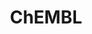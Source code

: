 ---
layout: default
bigquery: https://console.cloud.google.com/bigquery?p=patents-public-data&d=ebi_chembl&page=dataset
citation: '"The ChEMBL database in 2017." Anna Gaulton, Anne Hersey, Michał Nowotka,
  A Patrícia Bento, Jon Chambers, David Mendez, Prudence Mutowo, Francis Atkinson,
  Louisa J Bellis, Elena Cibrián-Uhalte, Mark Davies, Nathan Dedman, Anneli Karlsson,
  María Paula Magariños, John P Overington, George Papadatos, Ines Smit, Andrew R
  Leach Nucleic acids Research (2017) 45 (Database Issue), D945-D954'
contributors: European Bioinformatics Institute
cost: None
description: ChEMBL Data is a manually curated database of small molecules used in
  drug discovery, including information about existing patented drugs.
documentation: 'schema: https://www.ebi.ac.uk/chembl/db_schema


  '
last_edit: Mon, 04 Apr 2022 19:07:30 GMT
location: https://console.cloud.google.com/marketplace/product/google_patents_public_datasets/chembl
maintained_by: EMBL-EBI, an outstation of European Molecular Biology Laboratory
related_publications: '

  ChEMBL: towards direct deposition of bioassay data.


  Mendez D, Gaulton A, Bento AP, Chambers J, De Veij M, Félix E, Magariños MP, Mosquera
  JF, Mutowo P, Nowotka M, Gordillo-Marañón M, Hunter F, Junco L, Mugumbate G, Rodriguez-Lopez
  M, Atkinson F, Bosc N, Radoux CJ, Segura-Cabrera A, Hersey A, Leach AR.


  — Nucleic Acids Res. 2019; 47(D1):D930-D940. doi: 10.1093/nar/gky1075

  '
schema_fields: '[''site_id'', ''name'', ''class_level'', ''parameter_value'', ''short_name'',
  ''aidx'', ''ad_type'', ''potential_duplicate'', ''end_position'', ''target_mapping'',
  ''drug_substance_flag'', ''species_group_flag'', ''frac_class_id'', ''max_phase'',
  ''idx'', ''confidence'', ''as_id'', ''country'', ''cx_most_apka'', ''warnref_id'',
  ''parent_type'', ''bao_id'', ''db_source'', ''value'', ''abstract'', ''standard_inchi_key'',
  ''enzyme_name'', ''le'', ''go_id'', ''confidence_score'', ''ddd_comment'', ''cell_description'',
  ''cellosaurus_id'', ''pathway_id'', ''active_ingredient'', ''ingredient'', ''pref_name'',
  ''tissue_id'', ''assay_tax_id'', ''substrate_record_id'', ''withdrawn_flag'', ''dosed_ingredient'',
  ''source_domain_id'', ''mol_frac_id'', ''natural_product'', ''hrac_code'', ''bei'',
  ''ddd_units'', ''withdrawn_country'', ''bao_endpoint'', ''ref_url'', ''path'', ''co_stem_id'',
  ''level2_description'', ''assay_category'', ''assay_class_id'', ''domain_type'',
  ''warning_year'', ''psa'', ''stem_class'', ''stem'', ''assay_type'', ''full_mwt'',
  ''standard_flag'', ''relationship'', ''comp_go_id'', ''result_flag'', ''class_type'',
  ''previous_company'', ''cell_source_organism'', ''cx_logp'', ''targcomp_id'', ''company'',
  ''cx_most_bpka'', ''acd_most_bpka'', ''hba_lipinski'', ''source'', ''topical'',
  ''aspect'', ''molecular_species'', ''level4_description'', ''innovator_company'',
  ''cpd_str_alert_id'', ''tbl'', ''db_version'', ''usan_substem'', ''authors'', ''helm_notation'',
  ''component_type'', ''type'', ''warning_class'', ''parenteral'', ''last_page'',
  ''pubmed_id'', ''ro3_pass'', ''prod_pat_id'', ''usan_year'', ''protein_class_id'',
  ''subgroup'', ''src_short_name'', ''delist_flag'', ''standard_upper_value'', ''cidx'',
  ''disease_efficacy'', ''entity_id'', ''met_conversion'', ''mol_hrac_id'', ''isoform'',
  ''oc_id'', ''efo_term'', ''res_stem_id'', ''start_position'', ''uo_units'', ''smid'',
  ''approval_date'', ''who_extra'', ''journal'', ''qudt_units'', ''polymer_flag'',
  ''last_active'', ''synonyms'', ''level3'', ''clo_id'', ''binding_site_comment'',
  ''status'', ''bto_id'', ''first_page'', ''domain_description'', ''molecular_mechanism'',
  ''label'', ''first_approval'', ''cell_name'', ''site_residues'', ''submission_date'',
  ''mc_target_name'', ''site_name'', ''hbd_lipinski'', ''assay_id'', ''cell_source_tax_id'',
  ''compound_key'', ''volume'', ''acd_most_apka'', ''qed_weighted'', ''indref_id'',
  ''alogp'', ''l3'', ''assay_tissue'', ''standard_units'', ''syn_type'', ''chirality'',
  ''molecule_type'', ''creation_date'', ''num_alerts'', ''num_ro5_violations'', ''toid'',
  ''cell_ontology_id'', ''rtb'', ''bao_format'', ''trade_name'', ''prodrug'', ''tax_id'',
  ''l1'', ''standard_value'', ''frac_code'', ''irac_class_id'', ''structure_type'',
  ''active_molregno'', ''units'', ''std_act_id'', ''normal_range_min'', ''updated_on'',
  ''assay_organism'', ''ass_cls_map_id'', ''mc_organism'', ''level3_description'',
  ''num_lipinski_ro5_violations'', ''oral'', ''accession'', ''upper_value'', ''domain_name'',
  ''doc_id'', ''parameter_type'', ''patent_id'', ''withdrawn_year'', ''l2'', ''protein_class_synonym'',
  ''route'', ''smarts'', ''mc_tax_id'', ''hba'', ''first_in_class'', ''formulation_id'',
  ''chebi_par_id'', ''mesh_id'', ''molsyn_id'', ''mc_target_type'', ''warning_id'',
  ''annotation'', ''pchembl_value'', ''assay_desc'', ''mesh_heading'', ''set_name'',
  ''assay_source'', ''organism'', ''mechanism_of_action'', ''mechanism_comment'',
  ''mw_freebase'', ''priority'', ''compd_id'', ''max_phase_for_ind'', ''related_tid'',
  ''target_type'', ''drug_product_flag'', ''assay_subcellular_fraction'', ''issue'',
  ''protein_class_desc'', ''alert_id'', ''level2'', ''full_molformula'', ''ddd_admr'',
  ''activity_id'', ''record_id'', ''level5'', ''direct_interaction'', ''rgid'', ''comp_class_id'',
  ''stat'', ''published_relation'', ''chembl_id'', ''warning_type'', ''standard_inchi'',
  ''withdrawn_reason'', ''warning_country'', ''parent_go_id'', ''metabolite_record_id'',
  ''predbind_id'', ''drugind_id'', ''variant_id'', ''relation'', ''enzyme_tid'', ''entity_type'',
  ''action_type'', ''inorganic_flag'', ''standard_relation'', ''uberon_id'', ''biocomp_id'',
  ''selectivity_comment'', ''cell_source_tissue'', ''component_synonym'', ''applicant_full_name'',
  ''l7'', ''version'', ''assay_cell_type'', ''text_value'', ''level1'', ''ref_type'',
  ''patent_no'', ''usan_stem_id'', ''l8'', ''met_comment'', ''aromatic_rings'', ''comments'',
  ''curated_by'', ''ref_id'', ''doi'', ''mol_atc_id'', ''met_id'', ''acd_logp'', ''l4'',
  ''black_box_warning'', ''published_type'', ''prediction_method'', ''activity_count'',
  ''actsm_id'', ''assay_test_type'', ''assay_strain'', ''alert_set_id'', ''activity_comment'',
  ''curation_comment'', ''caloha_id'', ''ddd_id'', ''nda_type'', ''data_validity_comment'',
  ''tid_fixed'', ''year'', ''who_name'', ''therapeutic_flag'', ''component_id'', ''normal_range_max'',
  ''pathway_key'', ''ap_id'', ''mutation'', ''acd_logd'', ''src_id'', ''research_stem'',
  ''protclasssyn_id'', ''mec_id'', ''cell_id'', ''ridx'', ''molregno'', ''level1_description'',
  ''tid'', ''patent_use_code'', ''usan_stem'', ''sitecomp_id'', ''atc_code'', ''sequence_md5sum'',
  ''domain_id'', ''targrel_id'', ''product_id'', ''mol_irac_id'', ''canonical_smiles'',
  ''hbd'', ''cx_logd'', ''patent_expire_date'', ''homologue'', ''lle'', ''drug_record_id'',
  ''target_desc'', ''level4'', ''parent_id'', ''efo_id'', ''parent_molregno'', ''standard_text_value'',
  ''assay_param_id'', ''withdrawn_class'', ''sei'', ''downgraded'', ''cl_lincs_id'',
  ''src_description'', ''published_value'', ''description'', ''ddd_value'', ''strength'',
  ''irac_code'', ''publication_number'', ''l5'', ''alert_name'', ''compound_name'',
  ''relationship_type'', ''src_compound_id'', ''warning_description'', ''relationship_desc'',
  ''molfile'', ''major_class'', ''compsyn_id'', ''doc_type'', ''availability_type'',
  ''indication_class'', ''mecref_id'', ''title'', ''hrac_class_id'', ''standard_type'',
  ''mc_target_accession'', ''published_units'', ''dosage_form'', ''sequence'', ''l6'',
  ''job_id'', ''definition'', ''log_id'', ''usan_stem_definition'', ''updated_by'',
  ''src_assay_id'', ''heavy_atoms'', ''mw_monoisotopic'', ''orig_description'', ''metref_id'']'
shortname: chembl
tags:
- biotechnology
- health
- chemical
- bioinformatics
- medical
terms_of_use: CC BY-SA 3.0
title: ChEMBL
uuid: e232a192-965c-4ec9-904c-155b6dfe56c5
---